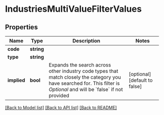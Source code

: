 # IndustriesMultiValueFilterValues

## Properties
Name | Type | Description | Notes
------------ | ------------- | ------------- | -------------
**code** | **string** |  | 
**type** | **string** |  | 
**implied** | **bool** | Expands the search across other industry code types that match closely the category you have searched for. This filter is *Optional* and will be &#x60;false&#x60; if not provided | [optional] [default to false]

[[Back to Model list]](../README.md#documentation-for-models) [[Back to API list]](../README.md#documentation-for-api-endpoints) [[Back to README]](../README.md)


